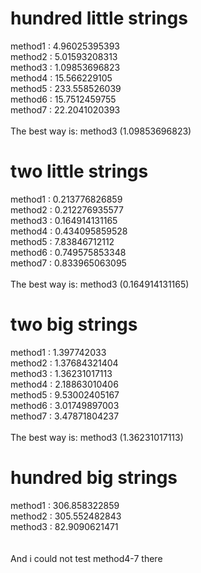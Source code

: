 hundred little strings
================================================================================
method1 : 4.96025395393<br>
method2 : 5.01593208313<br>
method3 : 1.09853696823<br>
method4 : 15.566229105<br>
method5 : 233.558526039<br>
method6 : 15.7512459755<br>
method7 : 22.2041020393<br>
<br>
The best way is: method3 (1.09853696823)

two little strings
================================================================================
method1 : 0.213776826859<br>
method2 : 0.212276935577<br>
method3 : 0.164914131165<br>
method4 : 0.434095859528<br>
method5 : 7.83846712112<br>
method6 : 0.749575853348<br>
method7 : 0.833965063095<br>
<br>
The best way is: method3 (0.164914131165)

two big strings
================================================================================
method1 : 1.397742033<br>
method2 : 1.37684321404<br>
method3 : 1.36231017113<br>
method4 : 2.18863010406<br>
method5 : 9.53002405167<br>
method6 : 3.01749897003<br>
method7 : 3.47871804237<br>
<br>
The best way is: method3 (1.36231017113)

hundred big strings
================================================================================
method1 : 306.858322859<br>
method2 : 305.552482843<br>
method3 : 82.9090621471<br>
<br>
<br>
And i could not test method4-7 there
